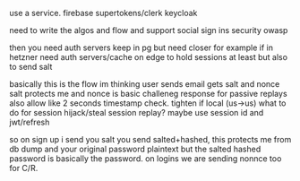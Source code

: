 use a service.
firebase
supertokens/clerk
keycloak


need to write the algos and flow
and support social sign ins
security
owasp

then you need auth servers
keep in pg but need closer for example if in hetzner
need auth servers/cache on edge
to hold sessions at least but also to send salt

basically this is the flow im thinking
user sends email gets salt and nonce
salt protects me and nonce is basic challeneg response for passive replays
also allow like 2 seconds timestamp check. tighten if local (us->us)
what to do for session hijack/steal
session replay?
maybe use session id and jwt/refresh

so on sign up i send you salt you send salted+hashed,
this protects me from db dump and your original password plaintext
but the salted hashed password is basically the password.
on logins we are sending nonnce too for C/R.